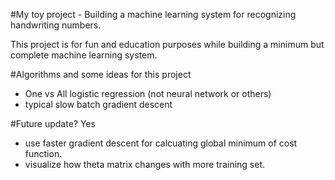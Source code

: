#My toy project - Building a machine learning system for recognizing handwriting numbers.

This project is for fun and education purposes while building a minimum but complete machine learning system.

#Algorithms and some ideas for this project
- One vs All logistic regression  (not neural network or others)
- typical slow batch gradient descent

#Future update? Yes
- use faster gradient descent for calcuating global minimum of cost function.
- visualize how theta matrix changes with more training set.